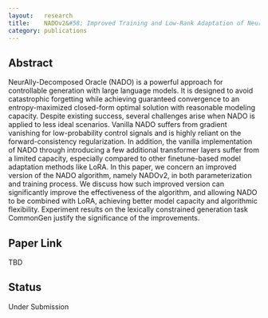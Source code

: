 ```yaml
---
layout:   research
title:    NADOv2&#58; Improved Training and Low-Rank Adaptation of Neurally-Decomposed Oracles for Controlling Language Models
category: publications
---
```


## Abstract
NeurAlly-Decomposed Oracle (NADO) is a powerful approach for controllable generation with large language models. It is designed to avoid catastrophic forgetting while achieving guaranteed convergence to an entropy-maximized closed-form optimal solution with reasonable modeling capacity. Despite existing success, several challenges arise when NADO is applied to less ideal scenarios. Vanilla NADO suffers from gradient vanishing for low-probability control signals and is highly reliant on the forward-consistency regularization. In addition, the vanilla implementation of NADO through introducing a few additional transformer layers suffer from a limited capacity, especially compared to other finetune-based model adaptation methods like LoRA. In this paper, we concern an improved version of the NADO algorithm, namely NADOv2, in both parameterization and training process. We discuss how such improved version can significantly improve the effectiveness of the algorithm, and allowing NADO to be combined with LoRA, achieving better model capacity and algorithmic flexibility. Experiment results on the lexically constrained generation task CommonGen justify the significance of the improvements.


## Paper Link
TBD

## Status

Under Submission
